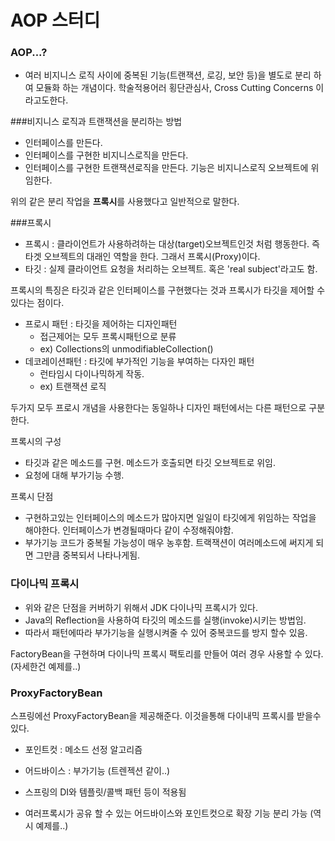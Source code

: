 # AOP 스터디
### AOP...?
- 여러 비지니스 로직 사이에 중복된 기능(트랜잭션, 로깅, 보안 등)을 별도로 분리 하여 모듈화 하는 개념이다. 학술적용어러 횡단관심사, Cross Cutting Concerns 이라고도한다.


###비지니스 로직과 트랜잭션을 분리하는 방법
 - 인터페이스를 만든다.
 - 인터페이스를 구현한 비지니스로직을 만든다.
 - 인터페이스를 구현한 트랜잭션로직을 만든다. 기능은 비지니스로직 오브젝트에 위임한다.
 
위의 같은 분리 작업을 <b>프록시</b>를 사용했다고 일반적으로 말한다.


###프록시

 - 프록시 : 클라이언트가 사용하려하는 대상(target)오브젝트인것 처럼 행동한다. 즉 타겟 오브젝트의 대래인 역할을 한다. 그래서 프록시(Proxy)이다.
 - 타깃 : 실제 클라이언트 요청을 처리하는 오브젝트. 혹은 'real subject'라고도 함.

프록시의 특징은 타깃과 같은 인터페이스를 구현했다는 것과 프록시가 타깃을 제어할 수 있다는 점이다.

 - 프로시 패턴 : 타깃을 제어하는 디자인패턴
	 - 접근제어는 모두 프록시패턴으로 분류
	 - ex) Collections의 unmodifiableCollection()
 - 데코레이션패턴 : 타깃에 부가적인 기능을 부여하는 다자인 패턴
	 - 런타임시 다이나믹하게 작동.
	 - ex) 트랜잭션 로직

두가지 모두 프로시 개념을 사용한다는 동일하나 디자인 패턴에서는 다른 패턴으로 구분한다.


프록시의 구성
 
 -  타깃과 같은 메소드를 구현. 메소드가 호출되면 타깃 오브젝트로 위임.
 -  요청에 대해 부가기능 수행.

프록시 단점

 - 구현하고있는 인터페이스의 메소드가 많아지면 일일이 타깃에게 위임하는 작업을 해야한다. 인터페이스가 변경될때마다 같이 수정해줘야함.
 - 부가기능 코드가 중복될 가능성이 매우 농후함. 트랙잭션이 여러메소드에 써지게 되면 그만큼 중복되서 나타나게됨.


### 다이나믹 프록시
 
 - 위와 같은 단점을 커버하기 위해서 JDK 다이나믹 프록시가 있다.
 - Java의 Reflection을 사용하여 타깃의 메소드를 실행(invoke)시키는 방법임.
 - 따라서 패턴에따라 부가기능을 실행시켜줄 수 있어 중복코드를 방지 할수 있음.

FactoryBean을 구현하며 다이나믹 프록시 팩토리를 만들어 여러 경우 사용할 수 있다.
(자세한건 예제를..)

### ProxyFactoryBean
 스프링에선 ProxyFactoryBean을 제공해준다. 이것을통해 다이내믹 프록시를 받을수 있다.

- 포인트컷 : 메소드 선정 알고리즘
- 어드바이스 : 부가기능 (트렌젝션 같이..)

- 스프링의 DI와 템플릿/콜백 패턴 등이 적용됨
- 여러프록시가 공유 할 수 있는 어드바이스와 포인트컷으로 확장 기능 분리 가능
(역시 예제를..)


	  


